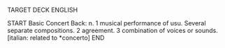 TARGET DECK
ENGLISH

START
Basic
Concert
Back: n. 1 musical performance of usu. Several separate compositions. 2 agreement. 3 combination of voices or sounds. [italian: related to *concerto]
END
